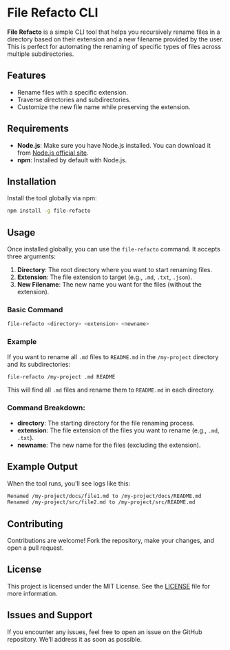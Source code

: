 
# File Refacto CLI

**File Refacto** is a simple CLI tool that helps you recursively rename files in a directory based on their extension and a new filename provided by the user. This is perfect for automating the renaming of specific types of files across multiple subdirectories.

## Features

- Rename files with a specific extension.
- Traverse directories and subdirectories.
- Customize the new file name while preserving the extension.

## Requirements

- **Node.js**: Make sure you have Node.js installed. You can download it from [Node.js official site](https://nodejs.org/).
- **npm**: Installed by default with Node.js.

## Installation

Install the tool globally via npm:

```bash
npm install -g file-refacto
```

## Usage

Once installed globally, you can use the `file-refacto` command. It accepts three arguments:

1. **Directory**: The root directory where you want to start renaming files.
2. **Extension**: The file extension to target (e.g., `.md`, `.txt`, `.json`).
3. **New Filename**: The new name you want for the files (without the extension).

### Basic Command

```bash
file-refacto <directory> <extension> <newname>
```

### Example

If you want to rename all `.md` files to `README.md` in the `/my-project` directory and its subdirectories:

```bash
file-refacto /my-project .md README
```

This will find all `.md` files and rename them to `README.md` in each directory.

### Command Breakdown:

- **directory**: The starting directory for the file renaming process.
- **extension**: The file extension of the files you want to rename (e.g., `.md`, `.txt`).
- **newname**: The new name for the files (excluding the extension).

## Example Output

When the tool runs, you'll see logs like this:

```bash
Renamed /my-project/docs/file1.md to /my-project/docs/README.md
Renamed /my-project/src/file2.md to /my-project/src/README.md
```

## Contributing

Contributions are welcome! Fork the repository, make your changes, and open a pull request.

## License

This project is licensed under the MIT License. See the [LICENSE](./LICENSE) file for more information.

## Issues and Support

If you encounter any issues, feel free to open an issue on the GitHub repository. We’ll address it as soon as possible.
